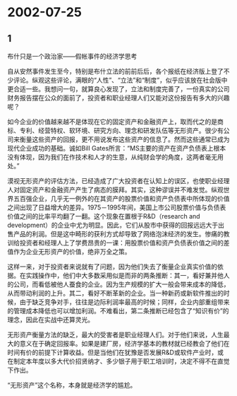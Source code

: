 # 2002-07-25

## 1

布什只是一个政治家――假帐事件的经济学思考

自从安然事件发生至今，特别是布什立法的前前后后，各个报纸在经济版上登了不少评论。纵观这些评论，满眼的“人性”、“立法”和“制度”，似乎应该放在社会版中更合适一些。我想问一句，就算良心发现了，立法和制度完善了，一份真实的公司财务报告摆在公众的面前了，投资者和职业经理人们又能对这份报告有多大的兴趣呢？

如今企业的价值越来越不是体现在它的固定资产和金融资产上，取而代之的是商标、专利、经营特权、软环境、研究方向、理念和研发队伍等无形资产。很少有公司来衡量这些资产的回报，更不用说发布这些资产的信息了。然而这些通常已成为现代企业成功的基础。诚如Bill Gates所言：“MS主要的资产在资产负债表上根本没有体现，因为我们在作技术和人才的生意，从纯财会学的角度，这两者毫无用处。”

漠视无形资产的评估方法，已经造成了广大投资者在认知上的误区，也使职业经理人对固定资产和金融资产产生了病态的膜拜。其实，这种谬误并不难发觉。纵观世界五百强企业，几乎无一例外的在其资产的股票价值和资产负债表中所体现的价值之间出现了日益增大的差异。1975－1995年间，美国上市公司股票价值与负债表价值之间的比率平均翻了一翻。这个现象在置根于R&D（research and development）的企业中尤为明显。因此，它们从股市中获得的回报远远大于出售产品的利润。但是这中畸形的获利方式却导致了网络泡沫经济的发生。惨痛的教训给投资者和经理人上了学费昂贵的一课：用股票价值和资产负债表价值之间的差值作为企业无形资产的价值，绝非万全之策。

这样一来，对于投资者来说就有了问题，因为他们失去了衡量企业真实价值的依据。在实践操作中，他们中大多数采用似是而非的两条推断：其一，看好兼并他人的公司，而看低被他人蚕食的企业。因为生产规模的扩大一般会带来成本的降低，从而带动利润的上升。其二，看好不断革新的企业。当一种新药或新软件推出的时候，由于缺乏竞争对手，往往是边际利润率最高的时候；同样，企业内部重组带来的管理成本降低也可以增加利润。不难看出，第二条推断已经包含了“知识有价”的理念，因此在实战中还算灵光。

无形资产衡量方法的缺乏，最大的受害者是职业经理人们。对于他们来说，人生最大的意义在于确定回报率。如果是建厂房，经济学基本的教材就已经教会了他们在时间有价的前提下计算收益。但是当他们在犹豫是否发展R&D或软件产业时，或在制定本年度以多大代价招贤纳才、多少银子用于职工培训时，决定不得不在直觉下作出。

“无形资产”这个名称，本身就是经济学的尴尬。




